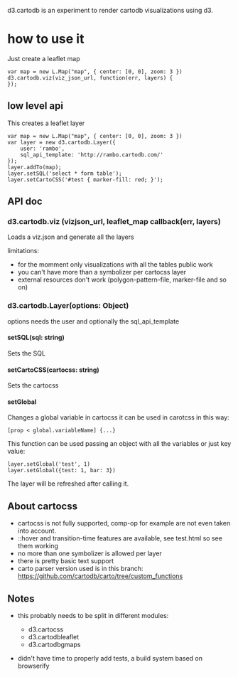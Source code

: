 
d3.cartodb is an experiment to render cartodb visualizations using d3. 


# how to use it

Just create a leaflet map

```
var map = new L.Map("map", { center: [0, 0], zoom: 3 })
d3.cartodb.viz(viz_json_url, function(err, layers) {
});
```

## low level api

This creates a leaflet layer

```
var map = new L.Map("map", { center: [0, 0], zoom: 3 })
var layer = new d3.cartodb.Layer({
    user: 'rambo',
    sql_api_template: 'http://rambo.cartodb.com/'
});
layer.addTo(map);
layer.setSQL('select * form table');
layer.setCartoCSS('#test { marker-fill: red; }');
```


## API doc

### d3.cartodb.viz (vizjson_url, leaflet_map callback(err, layers)

Loads a viz.json and generate all the layers

limitations:

- for the momment only visualizations with all the tables public work
- you can't have more than a symbolizer per cartocss layer
- external resources don't work (polygon-pattern-file, marker-file and so on)


### d3.cartodb.Layer(options: Object)
options needs the user and optionally the sql_api_template

#### setSQL(sql: string)
Sets the SQL

#### setCartoCSS(cartocss: string)
Sets the cartocss

#### setGlobal
Changes a global variable in cartocss it can be used in carotcss in this way:
```
[prop < global.variableName] {...}
```

This function can be used passing an object with all the variables or just key value:

```
layer.setGlobal('test', 1)
layer.setGlobal({test: 1, bar: 3})
```
  
The layer will be refreshed after calling it.


## About cartocss

- cartocss is not fully supported, comp-op for example are not even taken into account.
- ::hover and transition-time features are available, see test.html so see them working
- no more than one symbolizer is allowed per layer
- there is pretty basic text support
- carto parser version used is in this branch:
  https://github.com/cartodb/carto/tree/custom_functions

## Notes

- this probably needs to be split in different modules:
    - d3.cartocss
    - d3.cartodbleaflet
    - d3.cartodbgmaps

- didn't have time to properly add tests, a build system based on browserify
